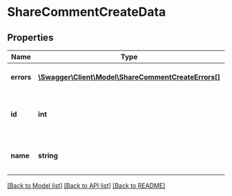 # ShareCommentCreateData

## Properties
Name | Type | Description | Notes
------------ | ------------- | ------------- | -------------
**errors** | [**\Swagger\Client\Model\ShareCommentCreateErrors[]**](ShareCommentCreateErrors.md) | Errors during process | 
**id** | **int** | The internal ID for the newly created comment | 
**name** | **string** | Name of the newly created comment | 

[[Back to Model list]](../README.md#documentation-for-models) [[Back to API list]](../README.md#documentation-for-api-endpoints) [[Back to README]](../README.md)


